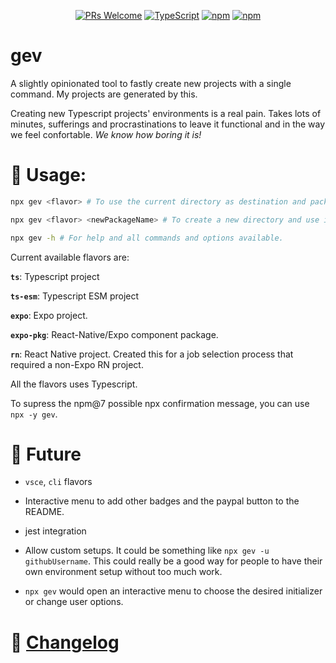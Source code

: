 <div align="center">

[![PRs Welcome](https://img.shields.io/badge/PRs-welcome-brightgreen.svg?style=flat-square)](http://makeapullrequest.com)
[![TypeScript](https://badgen.net/npm/types/env-var)](http://www.typescriptlang.org/)
[![npm](https://img.shields.io/npm/v/gev)](https://www.npmjs.com/package/gev)
[![npm](https://img.shields.io/npm/dw/gev)](https://www.npmjs.com/package/gev)

</div>

# gev

A slightly opinionated tool to fastly create new projects with a single command. My projects are generated by this.

Creating new Typescript projects' environments is a real pain. Takes lots of minutes, sufferings and procrastinations to leave it functional and in the way we feel confortable. *We know how boring it is!*

<!-- There is a [templates](./templates) directory that contains all flavors boilerplates generated using the latest gev version. -->


# 📖 Usage:

```bash
npx gev <flavor> # To use the current directory as destination and package name. Directory emptiness will be checked.

npx gev <flavor> <newPackageName> # To create a new directory and use it as the package name. Directory existence will be checked.

npx gev -h # For help and all commands and options available.
```

Current available flavors are:

**`ts`**: Typescript project

**`ts-esm`**: Typescript ESM project

**`expo`**: Expo project.

**`expo-pkg`**: React-Native/Expo component package.

**`rn`**: React Native project. Created this for a job selection process that required a non-Expo RN project.

All the flavors uses Typescript.

To supress the npm@7 possible npx confirmation message, you can use `npx -y gev`.

# 🔮 Future

* `vsce`, `cli` flavors

* Interactive menu to add other badges and the paypal button to the README.

* jest integration

* Allow custom setups. It could be something like `npx gev -u githubUsername`. This could really be a good way for people to have their own environment setup without too much work.

* `npx gev` would open an interactive menu to choose the desired initializer or change user options.

# 📰 [Changelog](CHANGELOG.md)
